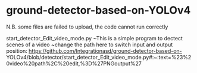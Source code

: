 # ground-detector-based-on-YOLOv4

N.B. some files are failed to upload, the code cannot run correctly

start_detector_Edit_video_mode.py
    ~This is a simple program to dectect scenes of a video
    ~change the path here to switch input and output position: https://github.com/Integrationasd/ground-detector-based-on-     YOLOv4/blob/detector/start_detector_Edit_video_mode.py#:~:text=%23%20video%20path%2C%20edit,%3D%27PNGoutput%27

